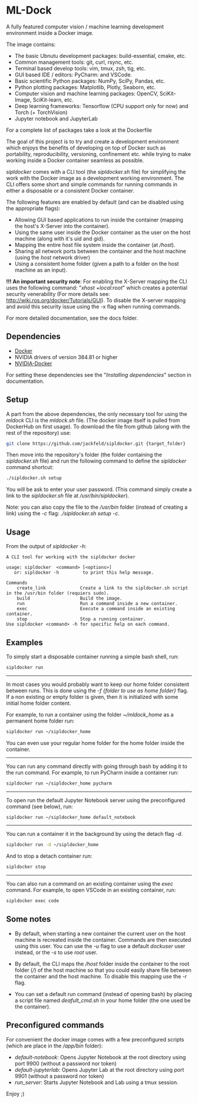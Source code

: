 # ML-Dock

A fully featured computer vision / machine learning development environment inside a Docker image.

The image contains:
- The basic Ubnutu development packages: build-essential, cmake, etc.
- Common management tools: git, curl, rsync, etc.
- Terminal based develop tools: vim, tmux, zsh, tig, etc.
- GUI based IDE / editors: PyCharm: and VSCode.
- Basic scientific Python packages: NumPy, SciPy, Pandas, etc.
- Python plotting packages: Matplotlib, Plotly, Seaborn, etc.
- Computer vision and machine learning packages: OpenCV, SciKit-Image, SciKit-learn, etc.
- Deep learning frameworks: Tensorflow (CPU support only for now) and Torch (+ TorchVision)
- Jupyter notebook and JupyterLab

For a complete list of packages take a look at the Dockerfile

The goal of this project is to try and create a development environment which enjoys the benefits of developing
on top of Docker such as portability, reproducibility, versioning, confinement etc. while trying to make
working inside a Docker container seamless as possible.

*sipldocker* comes with a CLI tool (the *sipldocker.sh* file) for simplifying the work with the Docker image as a development
working environment. The CLI offers some short and simple commands for running commands in either a disposable or a 
consistent Docker container. 

The following features are enabled by default (and can be disabled using the appropriate flags):
- Allowing GUI based applications to run inside the container (mapping the host's X-Server into the container).
- Using the same user inside the Docker container as the user on the host machine (along with it's uid and gid).
- Mapping the entire host file system inside the container (at */host*).
- Sharing all network ports between the container and the host machine (using the *host* network driver)
- Using a consistent home folder (given a path to a folder on the host machine as an input).

**!!! An important security note**: For enabling the X-Server mapping the CLI uses the following command:
"*xhost +local:root*" which creates a potential security venerability (For more details see:
http://wiki.ros.org/docker/Tutorials/GUI). To disable the X-server mapping and avoid this security issue 
using the -x flag when running commands.

For more detailed documentation, see the docs folder.

## Dependencies
- [Docker](https://www.docker.com/)
- NVIDIA drivers of version 384.81 or higher
- [NVIDIA-Docker](https://github.com/NVIDIA/nvidia-docker)

For setting these dependencies see the "*Installing dependencies*" section in documentation.

## Setup
A part from the above dependencies, the only necessary tool for using the *mldock* CLI is the *mldock.sh* file.
(The docker image itself is pulled from DockerHub on first usage). To download the file from github (along with
the rest of the repository) use:
``` bash
git clone https://github.com/jackfeld/sipldocker.git {target_folder}
```

Then move into the repository's folder (the folder containing the *sipldocker.sh* file) and run the following command 
to define the *sipldocker* command shortcut:
```bash
./sipldocker.sh setup
```
You will be ask to enter your user password.
(This command simply create a link to the *sipldocker.sh* file at */usr/bin/sipldocker*).

Note: you can also copy the file to the */usr/bin* folder (instead of creating a link) using the *-c* flag: *./sipldocker.sh setup -c*.

## Usage
From the output of *sipldocker -h*:
```
A CLI tool for working with the sipldocker docker

usage: sipldocker  <command> [<options>]
   or: sipldocker -h         to print this help message.

Commands
    create_link             Create a link to the sipldocker.sh script in the /usr/bin folder (requiers sudo).
    build                   Build the image.
    run                     Run a command inside a new container.
    exec                    Execute a command inside an existing container.
    stop                    Stop a running container.
Use sipldocker <command> -h for specific help on each command.
```

## Examples
To simply start a disposable container running a simple bash shell, run:
```bash
sipldocker run
```

---

In most cases you would probably want to keep our home folder consistent between runs. This is done using the
*-f {folder to use as home folder}* flag. If a non existing or empty folder is given, then it is initialized with
some initial home folder content. 

For example, to run a container using the folder *~/mldock_home* as a permanent home folder run:
```bash
sipldocker run ~/sipldocker_home
```
You can even use your regular home folder for the home folder inside the container.

---

You can run any command directly with going through bash by adding it to the run command. For example, to 
run PyCharm inside a container run:
```bash
sipldocker run ~/sipldocker_home pycharm
```

---

To open run the default Jupyter Notebook server using the preconfigured command (see below), run:
```bash
sipldocker run ~/sipldocker_home default_notebook
```

---

You can run a container it in the background by using the detach flag *-d*.
```bash
sipldocker run -d ~/sipldocker_home
```

And to stop a detach container run:
```bash
sipldocker stop
```

---

You can also run a command on an existing container using the *exec* command.  For example, to open VSCode 
in an existing container, run:
```bash
sipldocker exec code
```

## Some notes
- By default, when starting a new container the current user on the host machine is recreated inside the container. 
Commands are then executed using this user. You can use the *-u* flag to use a default *dockuser* user instead, or 
the *-s* to use *root* user.

- By default, the CLI maps the */host* folder inside the container to the root folder (*/*) of the host
machine so that you could easily share file between the container and the host machine. To disable this mapping
use the *-r* flag.

- You can set a default run command (instead of opening bash) by placing a script file named *deafult_cmd.sh*
in your home folder (the one used be the container).


## Preconfigured commands
For convenient the docker image comes with a few preconfigured scripts (which are place in the */app/bin* folder):
- *default-notebook*: Opens Jupyter Notebook at the root directory using port 9900 (without a password nor token)
- *default-jupyterlab*: Opens Jupyter Lab at the root directory using port 9901 (without a password nor token)
- *run_server*: Starts Jupyter Notebook and Lab using a tmux session.

Enjoy ;)
